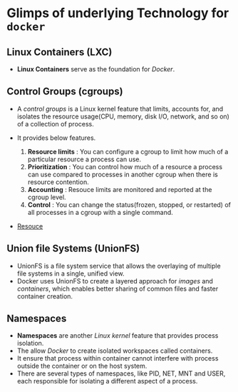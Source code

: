 # Glimps of underlying Technology for `docker`

## Linux Containers (LXC)
- **Linux Containers** serve as the foundation for _Docker_.


## Control Groups (cgroups)
- A _control groups_ is a Linux kernel feature that limits, accounts for, and isolates the resource usage(CPU, memory, disk I/O, network, and so on) of a collection of process.
- It provides below features.
    1. **Resource limits** : You can configure a cgroup to limit how much of a particular resource a process can use.
    2. **Prioritization** : You can control how much of a resource a process can use compared to processes in another cgroup when there is resource contention.
    3. **Accounting** : Resouce limits are monitored and reported at the cgroup level.
    4. **Control** : You can change the status(frozen, stopped, or restarted) of all processes in a cgroup with a single command.

- [Resouce](https://www.nginx.com/blog/what-are-namespaces-cgroups-how-do-they-work/)


## Union file Systems (UnionFS)
- UnionFS is a file system service that allows the overlaying of multiple file systems in a single, unified view.
- Docker uses UnionFS to create a layered approach for _images_ and _containers_, which enables better sharing of common files and faster container creation. 


## Namespaces
- **Namespaces** are another _Linux kernel_ feature that provides process isolation.
- The allow *Docker* to create isolated workspaces called containers.
- It ensure that process within container cannot interfere with process outside the container or on the host system.
- There are several types of namespaces, like PID, NET, MNT and USER, each responsible for isolating a different aspect of a process.